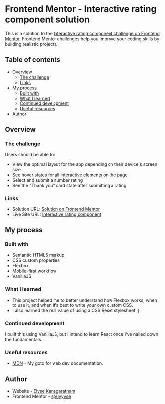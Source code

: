 # Frontend Mentor - Interactive rating component solution

This is a solution to the [Interactive rating component challenge on Frontend Mentor](https://www.frontendmentor.io/challenges/interactive-rating-component-koxpeBUmI). Frontend Mentor challenges help you improve your coding skills by building realistic projects.

## Table of contents

- [Overview](#overview)
  - [The challenge](#the-challenge)
  - [Links](#links)
- [My process](#my-process)
  - [Built with](#built-with)
  - [What I learned](#what-i-learned)
  - [Continued development](#continued-development)
  - [Useful resources](#useful-resources)
- [Author](#author)

## Overview

### The challenge

Users should be able to:

- View the optimal layout for the app depending on their device's screen size
- See hover states for all interactive elements on the page
- Select and submit a number rating
- See the "Thank you" card state after submitting a rating

### Links

- Solution URL: [Solution on Frontend Mentor](https://www.frontendmentor.io/solutions/mobilefirst-interacting-rating-component-built-w-basic-js-HsRzOD-x7G)
- Live Site URL: [Interactive rating component](https://elyyyse.github.io/Interactive-rating-component/)

## My process

### Built with

- Semantic HTML5 markup
- CSS custom properties
- Flexbox
- Mobile-first workflow
- VanillaJS

### What I learned

- This project helped me to better understand how Flexbox works, when to use it, and when it's best to write your own custom CSS.
- I also learned the real value of using a CSS Reset stylesheet ;)

### Continued development

I built this using VanillaJS, but I intend to learn React once I've nailed down the fundamentals.

### Useful resources

- [MDN](https://developer.mozilla.org/en-US/) - My goto for web dev documentation.

## Author

- Website - [Elyse Kanagaratnam](https://www.elysekan.com)
- Frontend Mentor - [@elyyyse](https://www.frontendmentor.io/profile/elyyyse)


